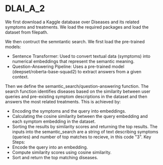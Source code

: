 # DLAI_A_2

We first download a Kaggle database over Diseases and its related symptoms and treatments.
We load the required packages and load the dataset from filepath. 


We then contruct the semntantic search.
We first load the pre-trained models:
  - Sentence Transformer: Used to convert textual data (symptoms) into numerical embeddings that represent the semantic meaning.
  - Question-Answering Pipeline: Uses a pre-trained model (deepset/roberta-base-squad2) to extract answers from a given context.

Then we define the semantic_search/question-answering function. The search function identifies diseases based on the similarity between user queries and pre-existing symptom descriptions in the dataset and then answers the most related treatments. This is achieved by:
  - Encoding the symptoms and the query into embeddings.
  - Calculating the cosine similarity between the query embedding and each symptom embedding in the dataset.
  - Sorting the results by similarity scores and returning the top results.
The inputs into the semantic_search are a string of text describing symptoms (queries) and number of top matches to recieve, in this code "3".
Key Steps:
  - Encode the query into an embedding.
  - Compute similarity scores using cosine similarity.
  - Sort and return the top matching diseases. 
